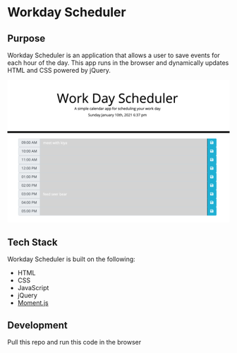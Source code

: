 # Workday Scheduler

## Purpose

Workday Scheduler is an application that allows a user to save events for each hour of the day. This app runs in the browser and dynamically updates HTML and CSS powered by jQuery.

![Workday Scheduler](./Assets/Workday-Scheduler.png)

## Tech Stack

Workday Scheduler is built on the following:

- HTML
- CSS
- JavaScript
- jQuery
- [Moment.js](https://momentjs.com/)

## Development

Pull this repo and run this code in the browser

